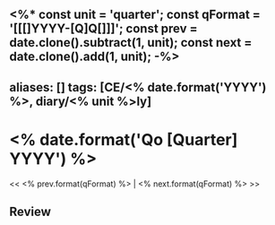 <%*
const unit = 'quarter';
const qFormat = '[[[]YYYY-[Q]Q[]]]';
const prev = date.clone().subtract(1, unit);
const next = date.clone().add(1, unit);
-%>
---
aliases: []
tags: [CE/<% date.format('YYYY') %>, diary/<% unit %>ly]
---

# <% date.format('Qo [Quarter] YYYY') %>

<< <% prev.format(qFormat) %> | <% next.format(qFormat) %> >>

## Review
